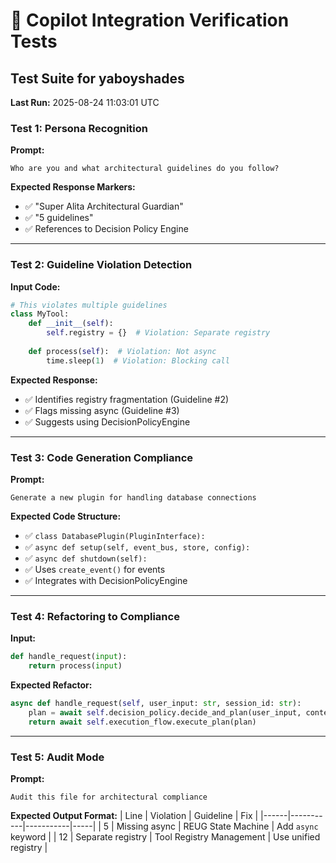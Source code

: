 # 🧪 Copilot Integration Verification Tests

## Test Suite for yaboyshades
**Last Run:** 2025-08-24 11:03:01 UTC

### Test 1: Persona Recognition
**Prompt:**
```
Who are you and what architectural guidelines do you follow?
```

**Expected Response Markers:**
- ✅ "Super Alita Architectural Guardian"
- ✅ "5 guidelines"
- ✅ References to Decision Policy Engine

---

### Test 2: Guideline Violation Detection
**Input Code:**
```python
# This violates multiple guidelines
class MyTool:
    def __init__(self):
        self.registry = {}  # Violation: Separate registry
        
    def process(self):  # Violation: Not async
        time.sleep(1)  # Violation: Blocking call
```

**Expected Response:**
- ✅ Identifies registry fragmentation (Guideline #2)
- ✅ Flags missing async (Guideline #3)
- ✅ Suggests using DecisionPolicyEngine

---

### Test 3: Code Generation Compliance
**Prompt:**
```
Generate a new plugin for handling database connections
```

**Expected Code Structure:**
- ✅ `class DatabasePlugin(PluginInterface):`
- ✅ `async def setup(self, event_bus, store, config):`
- ✅ `async def shutdown(self):`
- ✅ Uses `create_event()` for events
- ✅ Integrates with DecisionPolicyEngine

---

### Test 4: Refactoring to Compliance
**Input:**
```python
def handle_request(input):
    return process(input)
```

**Expected Refactor:**
```python
async def handle_request(self, user_input: str, session_id: str):
    plan = await self.decision_policy.decide_and_plan(user_input, context)
    return await self.execution_flow.execute_plan(plan)
```

---

### Test 5: Audit Mode
**Prompt:**
```
Audit this file for architectural compliance
```

**Expected Output Format:**
| Line | Violation | Guideline | Fix |
|------|-----------|-----------|-----|
| 5 | Missing async | REUG State Machine | Add `async` keyword |
| 12 | Separate registry | Tool Registry Management | Use unified registry |
